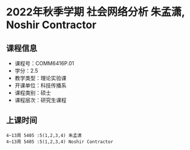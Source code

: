 # 2022年秋季学期 社会网络分析 朱孟潇, Noshir Contractor






## 课程信息

- 课程号：COMM6416P.01
- 学分：2.5
- 教学类型：理论实验课
- 开课单位：科技传播系
- 课程类别：硕士
- 课程层次：研究生课程

## 上课时间

```
4~13周 5405 :5(1,2,3,4) 朱孟潇
4~13周 5405 :5(1,2,3,4) Noshir Contractor
```

